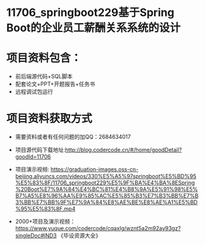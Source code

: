 # 11706_springboot229基于Spring Boot的企业员工薪酬关系系统的设计
 
# 项目资料包含：
* 前后端源代码+SQL脚本
* 配套论文+PPT+开题报告+任务书
* 远程调试包运行

# 项目资料获取方式
* 需要资料或者有任何问题的加QQ：2684634017
* 项目源代码下载地址:http://blog.codercode.cn/#/home/goodDetail?goodId=11706

* 项目演示视频:  https://graduation-images.oss-cn-beijing.aliyuncs.com/videos/330%E5%A5%97springboot%E5%BD%95%E5%83%8F/11706_springboot229%E5%9F%BA%E4%BA%8ESpring%20Boot%E7%9A%84%E4%BC%81%E4%B8%9A%E5%91%98%E5%B7%A5%E8%96%AA%E9%85%AC%E5%85%B3%E7%B3%BB%E7%B3%BB%E7%BB%9F%E7%9A%84%E8%AE%BE%E8%AE%A1%E5%BD%95%E5%83%8F.mp4


* 2000+项目及演示视频：https://www.yuque.com/codercode/cqaxlg/wznt5a2m92ay93gz?singleDoc#lND3 《毕设资源大全》





